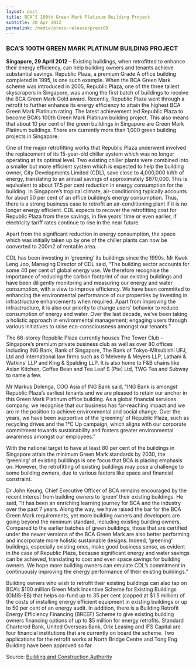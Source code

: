 ```yaml
---
layout: post
title: BCA’S 100th Green Mark Platinum Building Project
subtitle: 28 Apr 2012
permalink: /media/press-release/press89
---
```


### BCA’S 100TH GREEN MARK PLATINUM BUILDING PROJECT

**Singapore, 29 April 2012** – Existing buildings, when retrofitted to enhance their energy efficiency, can help building owners and tenants achieve substantial savings. Republic Plaza, a premium Grade A office building completed in 1995, is one such example. When the BCA Green Mark scheme was introduced in 2005, Republic Plaza, one of the three tallest skyscrapers in Singapore, was among the first batch of buildings to receive the BCA Green Mark Gold award. Recently, Republic Plaza went through a retrofit to further enhance its energy efficiency to attain the highest BCA Green Mark Platinum rating. The latest achievement led Republic Plaza to become BCA’s 100th Green Mark Platinum building project. This also means that about 10 per cent of the green buildings in Singapore are Green Mark Platinum buildings. There are currently more than 1,000 green building projects in Singapore.

One of the major retrofitting works that Republic Plaza underwent involved the replacement of its 15-year-old chiller system which was no longer operating at its optimal level. Two existing chiller plants were combined into a smaller but more efficient system which is expected to help the building owner, City Developments Limited (CDL), save close to 4,000,000 kWh of energy, translating to an annual savings of approximately $870,000. This is equivalent to about 17.5 per cent reduction in energy consumption for the building. In Singapore’s tropical climate, air-conditioning typically accounts for about 50 per cent of an office building’s energy consumption. Thus, there is a strong business case to retrofit an air-conditioning plant if it is no longer energy efficient. CDL expects to recover the retrofitting cost for Republic Plaza from these savings, in five years’ time or even earlier, if electricity tariff rates continue to rise in the near future.

Apart from the significant reduction in energy consumption, the space which was initially taken up by one of the chiller plants can now be converted to 200m2 of rentable area.

CDL has been investing in ‘greening’ its buildings since the 1990s. Mr Kwek Leng Joo, Managing Director of CDL said, “The building sector accounts for some 40 per cent of global energy use. We therefore recognise the importance of reducing the carbon footprint of our existing buildings and have been diligently monitoring and measuring our energy and water consumption, with a view to improve efficiency. We have been committed to enhancing the environmental performance of our properties by investing in infrastructure enhancements when required. Apart from improving the infrastructure, it is also our priority to change users’ behavior to reduce consumption of energy and water. Over the last decade, we’ve been taking a holistic approach in environmental management; engaging users through various initiatives to raise eco-consciousness amongst our tenants.”

The 66-storey Republic Plaza currently houses The Tower Club – Singapore’s premium private business club as well as over 80 offices including ING Bank, Bank of Singapore, The Bank of Tokyo-Mitsubishi UFJ, Ltd and international law firms such as O’Melveny & Meyers LLP, Latham & Watkins’ LLP and King & Spalding LLP. It is also home to F&B chains like Asian Kitchen, Coffee Bean and Tea Leaf S (Pte) Ltd, TWG Tea and Subway to name a few.

Mr Markus Dolenga, COO Asia of ING Bank said, “ING Bank is amongst Republic Plaza’s earliest tenants and we are pleased to retain our anchor in this Green Mark Platinum office building. As a global financial services company, we recognise that our business has far-reaching impact and we are in the position to achieve environmental and social change. Over the years, we have been supportive of the ‘greening’ of Republic Plaza, such as recycling drives and the 1°C Up campaign, which aligns with our corporate commitment towards sustainability and fosters greater environmental awareness amongst our employees.”

With the national target to have at least 80 per cent of the buildings in Singapore attain the minimum Green Mark standards by 2030, the ‘greening’ of existing buildings is one focus that BCA is placing emphasis on. However, the retrofitting of existing buildings may pose a challenge to some building owners, due to various factors like space and financial constraint.

Dr John Keung, Chief Executive Officer of BCA remains encouraged by the recent interest from building owners to ‘green’ their existing buildings. He said, “It has been an enriching learning journey for BCA and the industry over the past 7 years. Along the way, we have raised the bar for the BCA Green Mark requirements, yet more building owners and developers are going beyond the minimum standard, including existing building owners. Compared to the earlier batches of green buildings, those that are certified under the newer versions of the BCA Green Mark are also better performing and incorporate more holistic sustainable designs. Indeed, ‘greening’ buildings, especially existing ones, make good business sense, as evident in the case of Republic Plaza, because significant energy and water savings can be achieved, translating to cost and even space savings for building owners. We hope more building owners can emulate CDL’s commitment in continuously improving the energy performance of their existing buildings.”

Building owners who wish to retrofit their existing buildings can also tap on BCA’s $100 million Green Mark Incentive Scheme for Existing Buildings (GMIS-EB) that helps co-fund up to 35 per cent (capped at $1.5 million) of the costs of installing energy efficient equipment in existing buildings or up to 50 per cent of an energy audit. In addition, there is a Building Retrofit Energy Efficiency Financing (BREEF) Scheme to give existing building owners financing options of up to $5 million for energy retrofits. Standard Chartered Bank, United Overseas Bank, Orix Leasing and IFS Capital are four financial institutions that are currently on board the scheme. Two applications for the retrofit works at North Bridge Centre and Tong Eng Building have been approved so far.

Source: [<a href="https://www.bca.gov.sg/Newsroom/pr29042012_GM.html" target="_blank">Building and Construction Authority</a>](https://www.bca.gov.sg/Newsroom/pr29042012_GM.html)